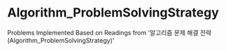 # Algorithm_ProblemSolvingStrategy
Problems Implemented Based on Readings from '알고리즘 문제 해결 전략(Algorithm_ProblemSolvingStrategy)'

